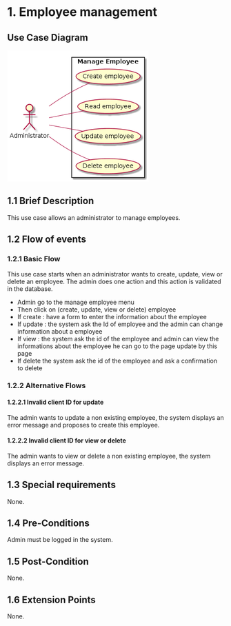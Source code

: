 # 1. Employee management

## Use Case Diagram

![Use Case Diagram](./employee-crud.png)

## 1.1 Brief Description

This use case allows an administrator to manage employees. 

## 1.2 Flow of events

### 1.2.1 Basic Flow

This use case starts when an administrator wants to create, update, view or delete an employee.
The admin does one action and this action is validated in the database.

* Admin go to the manage employee menu
* Then click on (create, update, view or delete) employee 
* If create : have a form to enter the information about the employee 
* If update : the system ask the Id of employee and the admin can change information about a employee 
* If view : the system ask the id of the employee  and admin can view the informations about the employee he can go to the page update by this page 
* If delete the system ask the id of the employee and ask a confirmation to delete


### 1.2.2 Alternative Flows

#### 1.2.2.1 Invalid client ID for update

The admin wants to update a non existing employee, the system displays an error message and proposes to create this employee.

#### 1.2.2.2 Invalid client ID for view or delete

The admin wants to view or delete a non existing employee, the system displays an error message.

## 1.3 Special requirements

None.

## 1.4 Pre-Conditions

Admin must be logged in the system.

## 1.5 Post-Condition

None.

## 1.6 Extension Points

None.
